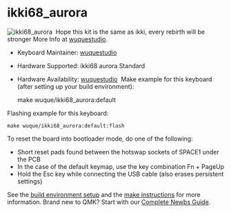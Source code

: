 # ikki68_aurora

![ikki68_aurora](https://cdn.shopify.com/s/files/1/0403/9809/4489/products/GMK_Mizu_FK5225_2021-Jan-28_01-50-51AM-000_CustomizedView25613364763.jpg?v=1611994134)
​
Hope this kit is the same as ikki, every rebirth will be stronger
More Info at [wuquestudio](https://shop.wuquestudio.com/).
​
* Keyboard Maintainer: [wuquestudio](https://shop.wuquestudio.com)
* Hardware Supported: ikki68 aurora Standard
* Hardware Availability: [wuquestudio](http://aurora.wuquestudio.com/)
​
Make example for this keyboard (after setting up your build environment):

    make wuque/ikki68_aurora:default

Flashing example for this keyboard:

    make wuque/ikki68_aurora:default:flash

To reset the board into bootloader mode, do one of the following:

* Short reset pads found between the hotswap sockets of SPACE1 under the PCB
* In the case of the default keymap, use the key combination Fn + PageUp
* Hold the Esc key while connecting the USB cable (also erases persistent settings)

See the [build environment setup](https://docs.qmk.fm/#/getting_started_build_tools) and the [make instructions](https://docs.qmk.fm/#/getting_started_make_guide) for more information. Brand new to QMK? Start with our [Complete Newbs Guide](https://docs.qmk.fm/#/newbs).
